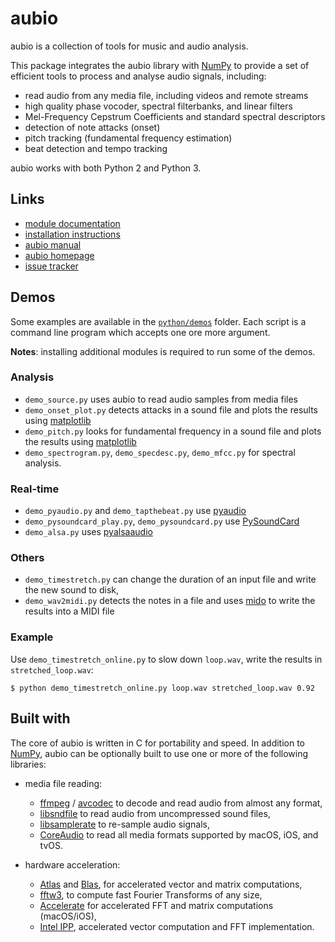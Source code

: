 aubio
=====

aubio is a collection of tools for music and audio analysis.

This package integrates the aubio library with [NumPy] to provide a set of
efficient tools to process and analyse audio signals, including:

- read audio from any media file, including videos and remote streams
- high quality phase vocoder, spectral filterbanks, and linear filters
- Mel-Frequency Cepstrum Coefficients and standard spectral descriptors
- detection of note attacks (onset)
- pitch tracking (fundamental frequency estimation)
- beat detection and tempo tracking

aubio works with both Python 2 and Python 3.

Links
-----

- [module documentation][doc_python]
- [installation instructions][doc_python_install]
- [aubio manual][manual]
- [aubio homepage][homepage]
- [issue tracker][bugtracker]

Demos
-----

Some examples are available in the [`python/demos`][demos_dir] folder. Each
script is a command line program which accepts one ore more argument.

**Notes**: installing additional modules is required to run some of the demos.

### Analysis

- `demo_source.py` uses aubio to read audio samples from media files
- `demo_onset_plot.py` detects attacks in a sound file and plots the results
  using [matplotlib]
- `demo_pitch.py` looks for fundamental frequency in a sound file and plots the
  results using [matplotlib]
- `demo_spectrogram.py`, `demo_specdesc.py`, `demo_mfcc.py` for spectral
  analysis.

### Real-time

- `demo_pyaudio.py` and `demo_tapthebeat.py` use [pyaudio]
- `demo_pysoundcard_play.py`, `demo_pysoundcard.py` use [PySoundCard]
- `demo_alsa.py` uses [pyalsaaudio]

### Others

- `demo_timestretch.py` can change the duration of an input file and write the
  new sound to disk,
- `demo_wav2midi.py` detects the notes in a file and uses [mido] to write the
  results into a MIDI file

### Example

Use `demo_timestretch_online.py` to slow down `loop.wav`, write the results in
`stretched_loop.wav`:

    $ python demo_timestretch_online.py loop.wav stretched_loop.wav 0.92

Built with
----------

The core of aubio is written in C for portability and speed. In addition to
[NumPy], aubio can be optionally built to use one or more of the following
libraries:

- media file reading:

    - [ffmpeg] / [avcodec] to decode and read audio from almost any format,
    - [libsndfile] to read audio from uncompressed sound files,
    - [libsamplerate] to re-sample audio signals,
    - [CoreAudio] to read all media formats supported by macOS, iOS, and tvOS.

- hardware acceleration:

    - [Atlas] and [Blas], for accelerated vector and matrix computations,
    - [fftw3], to compute fast Fourier Transforms of any size,
    - [Accelerate] for accelerated FFT and matrix computations (macOS/iOS),
    - [Intel IPP], accelerated vector computation and FFT implementation.

[ffmpeg]: https://ffmpeg.org
[avcodec]: https://libav.org
[libsndfile]: http://www.mega-nerd.com/libsndfile/
[libsamplerate]: http://www.mega-nerd.com/SRC/
[CoreAudio]: https://developer.apple.com/reference/coreaudio
[Atlas]: http://math-atlas.sourceforge.net/
[Blas]: https://en.wikipedia.org/wiki/Basic_Linear_Algebra_Subprograms
[fftw3]: http://fftw.org
[Accelerate]: https://developer.apple.com/reference/accelerate
[Intel IPP]: https://software.intel.com/en-us/intel-ipp

[demos_dir]:https://github.com/aubio/aubio/tree/master/python/demos
[pyaudio]:https://people.csail.mit.edu/hubert/pyaudio/
[PySoundCard]:https://github.com/bastibe/PySoundCard
[pyalsaaudio]:https://larsimmisch.github.io/pyalsaaudio/
[mido]:https://mido.readthedocs.io

[manual]: https://aubio.org/manual/latest/
[doc_python]: https://aubio.org/manual/latest/python.html
[doc_python_install]: https://aubio.org/manual/latest/python_module.html
[homepage]: https://aubio.org
[NumPy]: https://www.numpy.org
[bugtracker]: https://github.com/aubio/aubio/issues
[matplotlib]:https://matplotlib.org/
